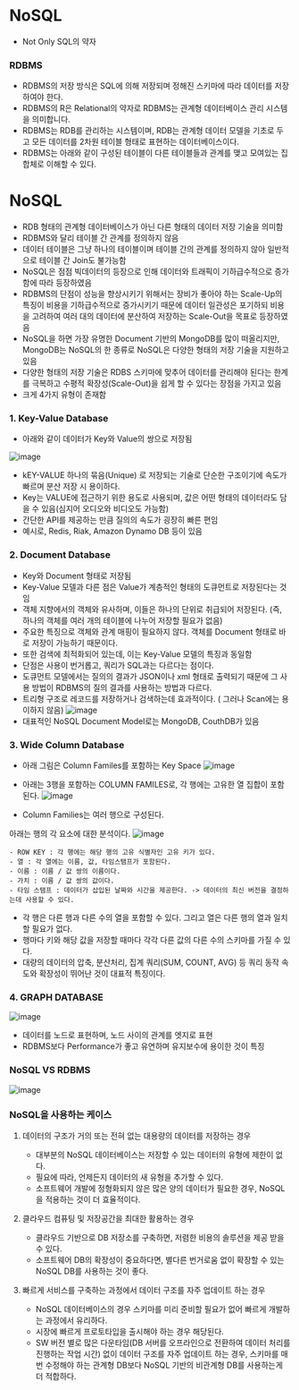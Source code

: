<h1> NoSQL </h1>

- Not Only SQL의 약자


<h3> RDBMS </h3>

- RDBMS의 저장 방식은 SQL에 의해 저장되며 정해진 스키마에 따라 데이터를 저장하여야 한다.
- RDBMS의 R은 Relational의 약자로 RDBMS는 관계형 데이터베이스 관리 시스템을 의미합니다.
- RDBMS는 RDB를 관리하는 시스템이며, RDB는 관계형 데이터 모델을 기초로 두고 모든 데이터를 2차원 테이블 형태로 표현하는 데이터베이스이다.
- RDBMS는 아래와 같이 구성된 테이블이 다른 테이블들과 관계를 맺고 모여있는 집합체로 이해할 수 있다. 

<h1> NoSQL </h1>

- RDB 형태의 관계형 데이터베이스가 아닌 다른 형태의 데이터 저장 기술을 의미함
- RDBMS와 달리 테이블 간 관계를 정의하지 않음
- 데이터 테이블은 그냥 하나의 테이블이며 테이블 간의 관계를 정의하지 않아 일반적으로 테이블 간 Join도 불가능함
- NoSQL은 점점 빅데이터의 등장으로 인해 데이터와 트래픽이 기하급수적으로 증가함에 따라 등장하였음
- RDBMS의 단점이 성능을 향상시키기 위해서는 장비가 좋아야 하는 Scale-Up의 특징이 비용을 기하급수적으로 증가시키기 때문에 데이터 일관성은 포기하되 비용을 고려하여 여러 대의 데이터에 분산하여 저장하는 Scale-Out을 목표로 등장하였음
- NoSQL을 하면 가장 유명한 Document 기반의 MongoDB를 많이 떠올리지만, MongoDB는 NoSQL의 한 종류로 NoSQL은 다양한 형태의 저장 기술을 지원하고 있음
- 다양한 형태의 저장 기술은 RDBS 스키마에 맞추어 데이터를 관리해야 된다는 한계를 극복하고 수평적 확장성(Scale-Out)을 쉽게 할 수 있다는 장점을 가지고 있음
- 크게 4가지 유형이 존재함

<h3> 1. Key-Value Database </h3>

- 아래와 같이 데이터가 Key와 Value의 쌍으로 저장됨

![image](https://user-images.githubusercontent.com/62228401/212219788-6263a99f-987a-4805-850d-a60fcf47d59d.png)

- kEY-VALUE 하나의 묶음(Unique) 로 저장되는 기술로 단순한 구조이기에 속도가 빠르며 분산 저장 시 용이하다.
- Key는 VALUE에 접근하기 위한 용도로 사용되며, 값은 어떤 형태의 데이터라도 담을 수 있음(심지어 오디오와 비디오도 가능함)
- 간단한 API를 제공하는 만큼 질의의 속도가 굉장히 빠른 편임
- 예시로, Redis, Riak, Amazon Dynamo DB 등이 있음

<h3> 2. Document Database </h3>

- Key와 Document 형태로 저장됨
- Key-Value 모델과 다른 점은 Value가 계층적인 형태의 도큐먼트로 저장된다는 것임
- 객체 지향에서의 객체와 유사하며, 이들은 하나의 단위로 취급되어 저장된다. (즉, 하나의 객체를 여러 개의 테이블에 나누어 저장할 필요가 없음)
- 주요한 특징으로 객체와 관계 매핑이 필요하지 않다. 객체를 Document 형태로 바로 저장이 가능하기 때문이다.
- 또한 검색에 최적화되어 있는데, 이는 Key-Value 모델의 특징과 동일함
- 단점은 사용이 번거롭고, 쿼리가 SQL과는 다르다는 점이다.
- 도큐먼트 모델에서는 질의의 결과가 JSON이나 xml 형태로 출력되기 때문에 그 사용 방법이 RDBMS의 질의 결과를 사용하는 방법과 다르다.
- 트리형 구조로 레코드를 저장하거나 검색하는데 효과적이다. ( 그러나 Scan에는 용이하지 않음)
![image](https://user-images.githubusercontent.com/62228401/212220138-d3448417-5fc3-4923-bee0-d7c3bbc6c3a0.png)
- 대표적인 NoSQL Document Model로는 MongoDB, CouthDB가 있음

<h3> 3. Wide Column Database </h3>

- 아래 그림은 Column Familes를 포함하는 Key Space
![image](https://user-images.githubusercontent.com/62228401/212222655-17d63698-258f-4f91-85fe-85589659fa9d.png)

- 아래는 3행을 포함하는 COLUMN FAMILES로, 각 행에는 고유한 열 집합이 포함된다.
![image](https://user-images.githubusercontent.com/62228401/212219526-5cf0fdcb-1045-40df-abeb-9e63f7418cd1.png)
- Column Families는 여러 행으로 구성된다.

아래는 행의 각 요소에 대한 분석이다.
![image](https://user-images.githubusercontent.com/62228401/212224017-0489fa77-88e5-421a-b82e-6a7aa9dc3feb.png)
    
    - ROW KEY : 각 행에는 해당 행의 고유 식별자인 고유 키가 있다.
    - 열 : 각 열에는 이름, 값, 타임스탬프가 포함된다.
    - 이름 : 이름 / 값 쌍의 이름이다.
    - 가치 : 이름 / 값 쌍의 값이다.
    - 타임 스탬프 : 데이터가 삽입된 날짜와 시간을 제공한다. -> 데이터의 최신 버전을 결정하는데 사용할 수 있다.


- 각 행은 다른 행과 다른 수의 열을 포함할 수 있다. 그리고 열은 다른 행의 열과 일치할 필요가 없다.
- 행마다 키와 해당 값을 저장할 때마다 각각 다른 값의 다른 수의 스키마를 가질 수 있다.
- 대량의 데이터의 압축, 분산처리, 집계 쿼리(SUM, COUNT, AVG) 등 쿼리 동작 속도와 확장성이 뛰어난 것이 대표적 특징이다.

<h3> 4. GRAPH DATABASE </h3>

![image](https://user-images.githubusercontent.com/62228401/212220262-df2cf812-5c31-40b1-ab26-b3586b59db59.png)

- 데이터를 노드로 표현하며, 노드 사이의 관계를 엣지로 표현
- RDBMS보다 Performance가 좋고 유연하며 유지보수에 용이한 것이 특징

### NoSQL VS RDBMS
![image](https://user-images.githubusercontent.com/58407737/212255829-26851344-df75-483f-b5c5-f728a787d615.png)

### NoSQL을 사용하는 케이스
    
  1. 데이터의 구조가 거의 또는 전혀 없는 대용량의 데이터를 저장하는 경우
        - 대부분의 NoSQL 데이터베이스는 저장할 수 있는 데이터의 유형에 제한이 없다.
        - 필요에 따라, 언제든지 데이터의 새 유형을 추가할 수 있다.
        - 소프트웨어 개발에 정형화되지 않은 많은 양의 데이터가 필요한 경우, NoSQL을 적용하는 것이 더 효율적이다.
        
  2. 클라우드 컴퓨팅 및 저장공간을 최대한 활용하는 경우
        - 클라우드 기반으로 DB 저장소를 구축하면, 저렴한 비용의 솔루션을 제공 받을 수 있다.
        - 소프트웨어 DB의 확장성이 중요하다면, 별다른 번거로움 없이 확장할 수 있는 NoSQL DB를 사용하는 것이 좋다.
        
  3. 빠르게 서비스를 구축하는 과정에서 데이터 구조를 자주 업데이트 하는 경우
        - NoSQL 데이터베이스의 경우 스키마를 미리 준비할 필요가 없어 빠르게 개발하는 과정에서 유리하다.
        - 시장에 빠르게 프로토타입을 출시해야 하는 경우 해당된다.
        - SW 버전 별로 많은 다운타임(DB 서버를 오프라인으로 전환하여 데이터 처리를 진행하는 작업 시간) 없이 데이터 구조를 자주 업데이트 하는 경우, 스키마를 매번 수정해야 하는 관계형 DB보다 NoSQL 기반의 비관계형 DB를 사용하는게 더 적합하다.

